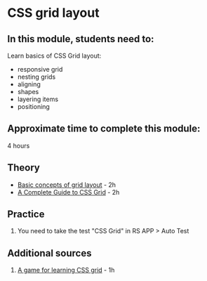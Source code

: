 # CSS grid layout
## In this module, students need to:
Learn basics of CSS Grid layout:
- responsive grid
- nesting grids
- aligning
- shapes
- layering items
- positioning

## Approximate time to complete this module:
4 hours

## Theory
- [Basic concepts of grid layout](https://developer.mozilla.org/docs/Web/CSS/CSS_Grid_Layout/Basic_Concepts_of_Grid_Layout) - 2h
- [A Complete Guide to CSS Grid](https://css-tricks.com/snippets/css/complete-guide-grid/) - 2h

## Practice
1. You need to take the test "CSS Grid" in RS APP > Auto Test

## Additional sources
1. [A game for learning CSS grid](https://cssgridgarden.com/) - 1h
